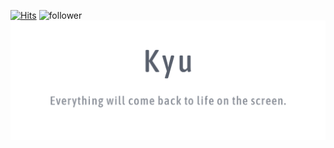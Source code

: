 [![Hits](https://hits.seeyoufarm.com/api/count/incr/badge.svg?url=https%3A%2F%2Fgithub.com%2Fkyoowon&count_bg=%2372AAC6&title_bg=%23535050&icon=github.svg&icon_color=%23E7E7E7&title=hits&edge_flat=false)](https://hits.seeyoufarm.com)
![follower](https://img.shields.io/github/followers/kyoowon?style=social)
![cover](./img/cover.png)

<!--
**kyoowon/kyoowon** is a ✨ _special_ ✨ repository because its `README.md` (this file) appears on your GitHub profile.

Here are some ideas to get you started:

- 🔭 I’m currently working on ...
- 🌱 I’m currently learning ...
- 👯 I’m looking to collaborate on ...
- 🤔 I’m looking for help with ...
- 💬 Ask me about ...
- 📫 How to reach me: ...
- 😄 Pronouns: ...
- ⚡ Fun fact: ...
-->
